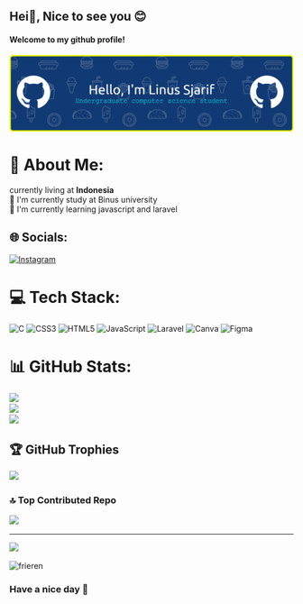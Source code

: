 ## Hei👋, Nice to see you 😊

#### Welcome to my github profile!
![Linus Sjarif](img/github-header-banner.png)
<!--
**RUSIANNNNN/RUSIANNNNN** is a ✨ _special_ ✨ repository because its `README.md` (this file) appears on your GitHub profile.

Here are some ideas to get you started:

- 🔭 I’m currently working on ...
- 🌱 I’m currently learning ...
- 👯 I’m looking to collaborate on ...
- 🤔 I’m looking for help with ...
- 💬 Ask me about ...
- 📫 How to reach me: ...
- 😄 Pronouns: ...
- ⚡ Fun fact: ...
-->

# 💫 About Me:

currently living at **Indonesia**
<br>🔭 I'm currently study at Binus university<br>🌱 I'm currently learning javascript and laravel 


## 🌐 Socials:
[![Instagram](https://img.shields.io/badge/Instagram-%23E4405F.svg?logo=Instagram&logoColor=white)](https://instagram.com/linus_sjarif)

# 💻 Tech Stack:

![C](https://img.shields.io/badge/c-%2300599C.svg?style=for-the-badge&logo=c&logoColor=white) ![CSS3](https://img.shields.io/badge/css3-%231572B6.svg?style=for-the-badge&logo=css3&logoColor=white) ![HTML5](https://img.shields.io/badge/html5-%23E34F26.svg?style=for-the-badge&logo=html5&logoColor=white) ![JavaScript](https://img.shields.io/badge/javascript-%23323330.svg?style=for-the-badge&logo=javascript&logoColor=%23F7DF1E) ![Laravel](https://img.shields.io/badge/laravel-%23FF2D20.svg?style=for-the-badge&logo=laravel&logoColor=white) ![Canva](https://img.shields.io/badge/Canva-%2300C4CC.svg?style=for-the-badge&logo=Canva&logoColor=white) ![Figma](https://img.shields.io/badge/figma-%23F24E1E.svg?style=for-the-badge&logo=figma&logoColor=white)


# 📊 GitHub Stats:
![](https://github-readme-stats.vercel.app/api?username=RUSIANNNNN&theme=ambient_gradient&hide_border=false&include_all_commits=false&count_private=false)<br/>
![](https://nirzak-streak-stats.vercel.app/?user=RUSIANNNNN&theme=ambient_gradient&hide_border=false)<br/>
![](https://github-readme-stats.vercel.app/api/top-langs/?username=RUSIANNNNN&theme=ambient_gradient&hide_border=false&include_all_commits=false&count_private=false&layout=compact)

## 🏆 GitHub Trophies
![](https://github-profile-trophy.vercel.app/?username=RUSIANNNNN&theme=radical&no-frame=false&no-bg=true&margin-w=4)

### 🔝 Top Contributed Repo
![](https://github-contributor-stats.vercel.app/api?username=RUSIANNNNN&limit=5&theme=tokyonight&combine_all_yearly_contributions=true)

---
[![](https://visitcount.itsvg.in/api?id=RUSIANNNNN&icon=6&color=0)](https://visitcount.itsvg.in)


![frieren](https://media2.giphy.com/media/v1.Y2lkPTc5MGI3NjExdHByOHh3aTk4MjFyZjBmemFvc21iaHFuZTk5aXloZHRmZHExZ2sxbiZlcD12MV9pbnRlcm5hbF9naWZfYnlfaWQmY3Q9Zw/dKBES1ypGwZdyFQBQ7/giphy.gif)

### Have a nice day 🥰 

<!-- Proudly created with GPRM ( https://gprm.itsvg.in ) -->